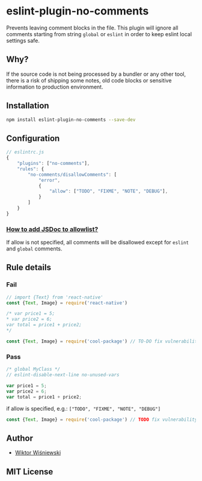 # eslint-plugin-no-comments

Prevents leaving comment blocks in the file. This plugin will ignore all comments starting from string `global` or `eslint` in order to keep eslint local settings safe.

## Why?

If the source code is not being processed by a bundler or any other tool, there is a risk of shipping some notes, old code blocks or sensitive information to production environment.

## Installation

```sh
npm install eslint-plugin-no-comments --save-dev
```

## Configuration
```js
// eslintrc.js
{
    "plugins": ["no-comments"],
    "rules": {
        "no-comments/disallowComments": [
            "error",
            {
                "allow": ["TODO", "FIXME", "NOTE", "DEBUG"],
            }
        ]
    }
}
```

### [How to add JSDoc to allowlist?](https://github.com/wisniewski94/eslint-plugin-no-comments/issues/7)

If allow is not specified, all comments will be disallowed except for `eslint` and `global` comments. 

## Rule details

### Fail

```js
// import {Text} from 'react-native'
const {Text, Image} = require('react-native')
```

```js
/* var price1 = 5;
* var price2 = 6;
var total = price1 + price2;
*/
```

```js
const {Text, Image} = require('cool-package') // TO-DO fix vulnerability
```

### Pass

```js
/* global MyClass */
// eslint-disable-next-line no-unused-vars

var price1 = 5;
var price2 = 6;
var total = price1 + price2;
```

if allow is specified, e.g.: `["TODO", "FIXME", "NOTE", "DEBUG"]`

```js
const {Text, Image} = require('cool-package') // TODO fix vulnerability
```

## Author
- [Wiktor Wiśniewski](https://wiktorwisniewski.dev)

## MIT License
